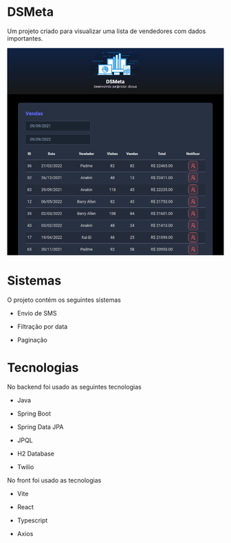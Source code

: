 # DSMeta

Um projeto criado para visualizar uma lista de vendedores com dados importantes.

<img src="https://github.com/DicousDev/dsmeta/blob/main/public/images/dsmeta.png" />

# Sistemas

O projeto contém os seguintes sistemas

- Envio de SMS

- Filtração por data

- Paginação

# Tecnologias

No backend foi usado as seguintes tecnologias

- Java

- Spring Boot

- Spring Data JPA

- JPQL

- H2 Database

- Twilio

No front foi usado as tecnologias

- Vite

- React

- Typescript

- Axios
